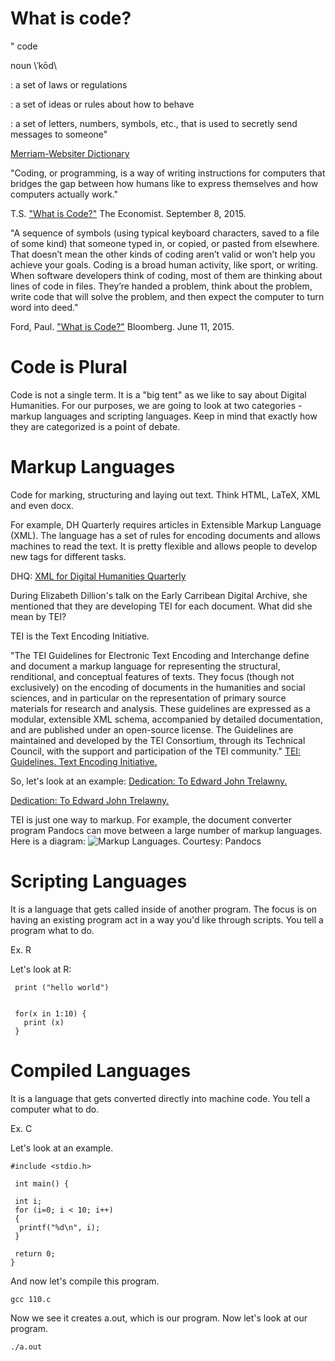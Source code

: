 # What is code?

"
code

noun \ˈkōd\

: a set of laws or regulations

: a set of ideas or rules about how to behave

: a set of letters, numbers, symbols, etc., that is used to secretly send messages to someone"

[Merriam-Websiter Dictionary](http://www.merriam-webster.com/dictionary/code) 


"Coding, or programming, is a way of writing instructions for computers that bridges the gap between how humans like to express themselves and how computers actually work." 

T.S. ["What is Code?"](http://www.economist.com/blogs/economist-explains/2015/09/economist-explains-3) The Economist. September 8, 2015. 


"A sequence of symbols (using typical keyboard characters, saved to a file of some kind) that someone typed in, or copied, or pasted from elsewhere. That doesn’t mean the other kinds of coding aren’t valid or won’t help you achieve your goals. Coding is a broad human activity, like sport, or writing. When software developers think of coding, most of them are thinking about lines of code in files. They’re handed a problem, think about the problem, write code that will solve the problem, and then expect the computer to turn word into deed." 

Ford, Paul. ["What is Code?"](http://www.webopedia.com/TERM/C/code.html) Bloomberg. June 11, 2015. 


# Code is Plural
 
Code is not a single term. It is a "big tent" as we like to say about Digital Humanities. For our purposes, we are going to look at two categories - markup languages and scripting languages. Keep in mind that exactly how they are categorized is a point of debate.

# Markup Languages

Code for marking, structuring and laying out text.  Think HTML, LaTeX, XML and even docx.

For example, DH Quarterly requires articles in Extensible Markup Language (XML).  The language has a set of rules for encoding documents and allows machines to read the text. It is pretty flexible and allows people to develop new tags for different tasks.  

DHQ:
[XML for Digital Humanities Quarterly](https://github.com/statsmaths/dhq-paper/blob/master/xml/PhotogrammarArticle_Submitted.xml)


During Elizabeth Dillion's talk on the Early Carribean Digital Archive, she mentioned that they are developing TEI for each document. What did she mean by TEI?

TEI is the Text Encoding Initiative. 

"The TEI Guidelines for Electronic Text Encoding and Interchange define and document a markup language for representing the structural, renditional, and conceptual features of texts. They focus (though not exclusively) on the encoding of documents in the humanities and social sciences, and in particular on the representation of primary source materials for research and analysis. These guidelines are expressed as a modular, extensible XML schema, accompanied by detailed documentation, and are published under an open-source license. The Guidelines are maintained and developed by the TEI Consortium, through its Technical Council, with the support and participation of the TEI community." [TEI: Guidelines. Text Encoding Initiative. ](https://github.com/statsmaths/dhq-paper/blob/master/xml/PhotogrammarArticle_Submitted.xml)


So, let's look at an example:
[Dedication: To Edward John Trelawny. ](http://wwp.northeastern.edu/outreach/seminars/_current/handouts/tei_samples/swinburne/items_within_volumes/acs0000001-03-i098.xml)

[Dedication: To Edward John Trelawny. ](http://webapp1.dlib.indiana.edu/swinburne/view#docId=swinburne/acs0000001-03-i098.xml;query=Dedication:%20To%20John%20Trelawny;brand=swinburne)

TEI is just one way to markup.  For example, the document converter program Pandocs can move between a large number of markup languages. Here is a diagram:
![](http://s3.amazonaws.com/bundlr-app-production/content_images/images/large/53734e328a9d53000200000e/diagram.png?1400065587 "Markup Languages. Courtesy: Pandocs")



# Scripting Languages

It is a language that gets called inside of another program. The focus is on having an existing program act in a way you'd like through scripts.  You tell a program what to do. 

Ex. R

Let's look at R:
```{r}
 print ("hello world")


 for(x in 1:10) {
   print (x)
 }
```
# Compiled Languages
It is a language that gets converted directly into machine code. You tell a computer what to do. 

Ex. C

Let's look at an example.

```{c}
#include <stdio.h>

 int main() {

 int i;
 for (i=0; i < 10; i++)
 {
  printf("%d\n", i);
 }
 
 return 0;
}
```

And now let's compile this program. 
```{sh}
gcc 110.c
```

Now we see it creates a.out, which is our program. Now let's look at our program.

```{sh}
./a.out
```


